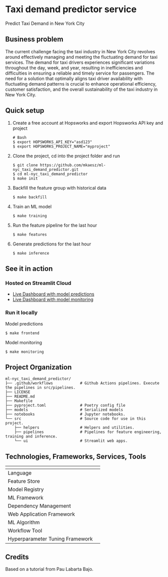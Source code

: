 # Taxi demand predictor service

Predict Taxi Demand in New York City

## Business problem

The current challenge facing the taxi industry in New York City revolves around effectively managing and meeting the
fluctuating demand for taxi services. The demand for taxi drivers experiences significant variations throughout the day,
week, and year, resulting in inefficiencies and difficulties in ensuring a reliable and timely service for passengers.
The need for a solution that optimally aligns taxi driver availability with fluctuating demand patterns is crucial to
enhance operational efficiency, customer satisfaction, and the overall sustainability of the taxi industry in New York City.
## Quick setup

1. Create a free account at Hopsworks and export Hopsworks API key and project
    ```
    # Bash
   $ export HOPSWORKS_API_KEY="asd123"
   $ export HOPSWORKS_PROJECT_NAME="myproject"
    ```

2. Clone the project, cd into the project folder and run
    ```
    $ git clone https://github.com/mkaesz/ml-nyc_taxi_demand_predictor.git
    $ cd ml-nyc_taxi_demand_predictor
    $ make init
    ```

5. Backfill the feature group with historical data
    ```
    $ make backfill
    ```

6. Train an ML model
    ```
    $ make training
    ```

7. Run the feature pipeline for the last hour
    ```
    $ make features
    ```

8. Generate predictions for the last hour
    ```
    $ make inference
    ```

## See it in action
### Hosted on Streamlit Cloud
- [Live Dashboard with model predictions](https://ml-nyctaxidemandpredictor-benvmeyfusqdlquxsmvnak.streamlit.app/)
- [Live Dashboard with model monitoring ](https://ml-nyctaxidemandpredictor-ywu8raur4dgutsjodzcap9.streamlit.app/)

### Run it locally
Model predictions

    $ make frontend
    
Model monitoring

    $ make monitoring

Project Organization
------------

```
ml-nyc_taxi_demand_predictor/
├── .github/workflows            # Github Actions pipelines. Execute the pipelines in src/pipelines.
├── LICENSE     
├── README.md                  
├── Makefile                     
├── pyproject.toml               # Poetry config file                     
├── models                       # Serialized models
├── notebooks                    # Jupyter notebooks.
└── src                          # Source code for use in this project.
    ├── helpers                  # Helpers and utilities.
    ├── pipelines                # Pipelines for feature engineering, training and inference.
    └── ui                       # Streamlit web apps.
```
## Technologies, Frameworks, Services, Tools
|  <!-- -->                             |   |
|-------------------------|---|
| Language                |   |
| Feature Store           |   |
| Model Registry          |   |
| ML Framework            |   |
| Dependency Management   |   |
| Web Application Framework |   |
| ML Algorithm            |   |
| Workflow Tool           |   |
| Hyperparameter Tuning Framework |   |


## Credits

Based on a tutorial from Pau Labarta Bajo.
